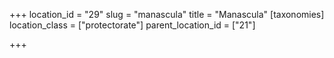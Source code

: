 +++
location_id = "29"
slug = "manascula"
title = "Manascula"
[taxonomies]
location_class = ["protectorate"]
parent_location_id = ["21"]

+++


